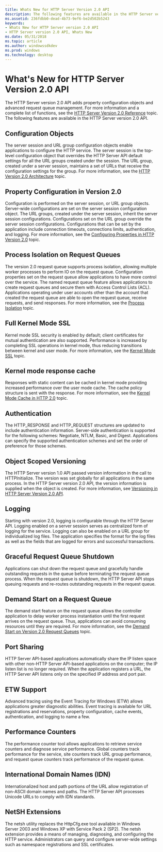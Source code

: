 ```yaml
---
title: Whats New for HTTP Server Version 2.0 API
description: The following features are available in the HTTP Server version 2.0 API.
ms.assetid: 236fdbb0-dead-4b73-9ef6-be2d502b5243
keywords:
- Whats New for HTTP Server version 2.0 API
- HTTP Server version 2.0 API, Whats New
ms.date: 05/31/2018
ms.topic: article
ms.author: windowssdkdev
ms.prod: windows
ms.technology: desktop
---
```


# What's New for HTTP Server Version 2.0 API

The HTTP Server version 2.0 API adds property configuration objects and advanced request queue management. For more information and a complete list of functions, see the [HTTP Server Version 2.0 Reference](http-server-api-version-2-0-reference.md) topic. The following features are available in the HTTP Server version 2.0 API.

## Configuration Objects

The server session and URL group configuration objects enable applications to configure the HTTP service. The server session is the top-level configuration object that overrides the HTTP Server API default settings for all the URL groups created under the session. The URL group, created under a server session, maintains a set of URLs that receive the configuration settings for the group. For more information, see the [HTTP Version 2.0 Architecture](http-version-2-0-architecture.md) topic.

## Property Configuration in Version 2.0

Configuration is performed on the server session, or URL group objects. Server-wide configurations are set on the server session configuration object. The URL groups, created under the server session, inherit the server session configurations. Configurations set on the URL group override the server session configurations. Configurations that can be set by the application include connection timeouts, connections limits, authentication, and logging. For more information, see the [Configuring Properties in HTTP Version 2.0](configuring-properties-in-http-version-2-0.md) topic.

## Process Isolation on Request Queues

The version 2.0 request queue supports process isolation, allowing multiple worker processes to perform IO on the request queue. Configuration properties set on the request queue allow applications to have more control over the service. The named request queue feature allows applications to create request queues and secure them with Access Control Lists (ACL). Applications operating under user accounts other than the account that created the request queue are able to open the request queue, receive requests, and send responses. For more information, see the [Process Isolation](process-isolation.md) topic.

## Full Kernel Mode SSL

Kernel mode SSL security is enabled by default; client certificates for mutual authentication are also supported. Performance is increased by completing SSL operations in kernel mode, thus reducing transitions between kernel and user mode. For more information, see the [Kernel Mode SSL](kernel-mode-ssl.md) topic.

## Kernel mode response cache

Responses with static content can be cached in kernel mode providing increased performance over the user mode cache. The cache policy structure is sent with the response. For more information, see the [Kernel Mode Cache in HTTP 2.0](kernel-mode-cache-in-http-2-0.md) topic.

## Authentication

The HTTP\_RESPONSE and HTTP\_REQUEST structures are updated to include authentication information. Server-side authentication is supported for the following schemes: Negotiate, NTLM, Basic, and Digest. Applications can specify the supported authentication schemes and set the order of preference for those schemes.

## Object Scoped Versioning

The HTTP Server version 1.0 API passed version information in the call to HTTPInitialize. The version was set globally for all applications in the same process. In the HTTP Server version 2.0 API, the version information is supplied when the object is created. For more information, see [Versioning in HTTP Server Version 2.0 API](versioning-in-http-2-0.md).

## Logging

Starting with version 2.0, logging is configurable through the HTTP Server API. Logging enabled on a server session serves as centralized form of logging for the service. Logging can also be enabled on a URL group for individualized log files. The application specifies the format for the log files as well as the fields that are logged for errors and successful transactions.

## Graceful Request Queue Shutdown

Applications can shut down the request queue and gracefully handle outstanding requests in the queue before terminating the request queue process. When the request queue is shutdown, the HTTP Server API stops queuing requests and re-routes outstanding requests in the request queue.

## Demand Start on a Request Queue

The demand start feature on the request queue allows the controller application to delay worker process instantiation until the first request arrives on the request queue. Thus, applications can avoid consuming resources until they are required. For more information, see the [Demand Start on Version 2.0 Request Queues](demand-start-on-version-2-0-request-queues.md) topic.

## Port Sharing

HTTP Server API-based applications automatically share the IP listen space with other non-HTTP Server API-based applications on the computer; the IP listen list is no longer required. When the application registers a URL, the HTTP Server API listens only on the specified IP address and port pair.

## ETW Support

Advanced tracing using the Event Tracing for Windows (ETW) allows applications greater diagnostic abilities. Event tracing is available for URL registrations and reservations, property configuration, cache events, authentication, and logging to name a few.

## Performance Counters

The performance counter tool allows applications to retrieve service counters and diagnose service performance. Global counters track performance for the service, site counters track URL group performance, and request queue counters track performance of the request queue.

## International Domain Names (IDN)

Internationalized host and path portions of the URL allow registration of non-ASCII domain names and paths. The HTTP Server API processes Unicode URLs to comply with IDN standards.

## NetSH Extensions

The netsh utility replaces the HttpCfg.exe tool available in Windows Server 2003 and Windows XP with Service Pack 2 (SP2). The netsh extension provides a means of managing, diagnosing, and configuring the HTTP service. Administrators can query and configure server-wide settings such as namespace registrations and SSL certificates.

 

 




